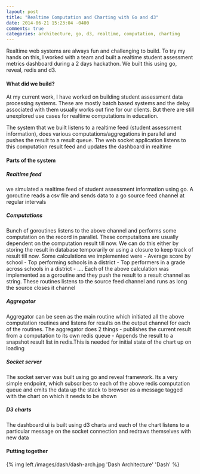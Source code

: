 ```yaml
---
layout: post
title: "Realtime Computation and Charting with Go and d3"
date: 2014-06-21 15:23:04 -0400
comments: true
categories: architecture, go, d3, realtime, computation, charting
---
```


Realtime web systems are always fun and challenging to build. To try my hands on this, I worked with a team and built a  realtime student assessment metrics dashboard during a 2 days hackathon. We built this using go, reveal, redis and d3.

#### What did we build?

At my current work, I have worked on building student assessment data processing systems. These are mostly batch based systems and the delay associated with them usually works out fine for our clients. But there are still unexplored use cases for realtime computations in education.

The system that we built listens to a realtime feed (student assessment information), does various computations/aggregations in parallel and pushes the result to a result queue. The web socket application listens to this computation result feed and updates the dashboard in realtime

#### Parts of the system

##### Realtime feed
we simulated a realtime feed of student assessment information using go. A goroutine reads a csv file and sends data to a go source feed channel at regular intervals
##### Computations
Bunch of goroutines listens to the above channel and performs some computation on the record in parallel. These computaitons are usually dependent on the computation result till now. We can do this either by storing the result in database temporarily or using a closure to keep track of result till now. Some calculations we implemented were
    - Average score by school
    - Top performing schools in a district
    - Top performers in a grade across schools in a district
    - ....
Each of the above calculation was implemented as a goroutine and they push the result to a result channel as string. These routines listens to the source feed channel and runs as long the source closes it channel
##### Aggregator
Aggregator can be seen as the main routine which initiated all the above computation routines and listens for results on the output channel for each of the routines. The aggregator does 2 things
    - publishes the current result from a computation to its own redis queue
    - Appends the result to a snapshot result list in redis.This is needed for initial state of the chart up on loading
##### Socket server
The socket server was built using go and reveal framework. Its a very simple endpoint, which subscribes to each of the above redis computation queue and emits the data up the stack to browser as a message tagged with the chart on which it needs to be shown
##### D3 charts
The dashboard ui is built using d3 charts and each of the chart listens to a particular message on the socket connection and redraws themselves with new data

#### Putting together

{% img left /images/dash/dash-arch.jpg 'Dash Architecture' 'Dash' %}
